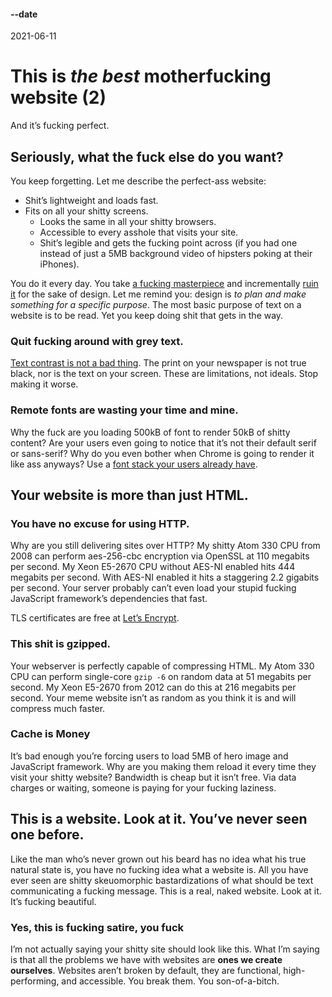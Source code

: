 #### --date

2021-06-11

# This is <em>the best</em> motherfucking website (2)
And it’s fucking perfect.

## Seriously, what the fuck else do you want?

You keep forgetting. Let me describe the perfect-ass website:

  * Shit’s lightweight and loads fast.
  *	Fits on all your shitty screens.
	*	Looks the same in all your shitty browsers.
	*	Accessible to every asshole that visits your site.
	*	Shit’s legible and gets the fucking point across (if you had one instead of just a 5MB background video of hipsters poking at their iPhones).

You do it every day. You take [a fucking masterpiece](http://motherfuckingwebsite.com) and incrementally [ruin it](http://bettermotherfuckingwebsite.com) for the sake of design. Let me remind you: design is *to plan and make something for a specific purpose*. The most basic purpose of text on a website is to be read. Yet you keep doing shit that gets in the way.

### Quit fucking around with grey text.

[Text contrast is not a bad thing](http://contrastrebellion.com). The print on your newspaper is not true black, nor is the text on your screen. These are limitations, not ideals. Stop making it worse.
	
### Remote fonts are wasting your time and mine.

Why the fuck are you loading 500kB of font to render 50kB of shitty content? Are your users even going to notice that it’s not their default serif or sans-serif? Why do you even bother when Chrome is going to render it like ass anyways? Use a [font stack your users already have](http://www.awayback.com/index.php/2010/02/03/revised-font-stack/).

## Your website is more than just HTML.

### You have no excuse for using HTTP.

Why are you still delivering sites over HTTP? My shitty Atom 330 CPU from 2008 can perform aes-256-cbc encryption via OpenSSL at 110 megabits per second. My Xeon E5-2670 CPU without AES-NI enabled hits 444 megabits per second. With AES-NI enabled it hits a staggering 2.2 gigabits per second. Your server probably can’t even load your stupid fucking JavaScript framework’s dependencies that fast.

TLS certificates are free at [Let’s Encrypt](https://letsencrypt.org/).

### This shit is gzipped.

Your webserver is perfectly capable of compressing HTML. My Atom 330 CPU can perform single-core `gzip -6` on random data at 51 megabits per second. My Xeon E5-2670 from 2012 can do this at 216 megabits per second. Your meme website isn’t as random as you think it is and will compress much faster.

### Cache is Money

It’s bad enough you’re forcing users to load 5MB of hero image and JavaScript framework. Why are you making them reload it every time they visit your shitty website? Bandwidth is cheap but it isn’t free. Via data charges or waiting, someone is paying for your fucking laziness.

## This is a website. Look at it. You’ve never seen one before.

Like the man who’s never grown out his beard has no idea what his true natural state is, you have no fucking idea what a website is. All you have ever seen are shitty skeuomorphic bastardizations of what should be text communicating a fucking message. This is a real, naked website. Look at it. It’s fucking beautiful.

### Yes, this is fucking satire, you fuck

I’m not actually saying your shitty site should look like this. What I’m saying is that all the problems we have with websites are **ones we create ourselves**. Websites aren’t broken by default, they are functional, high-performing, and accessible. You break them. You son-of-a-bitch.
